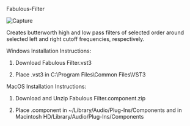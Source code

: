 Fabulous-Filter

![Capture](https://user-images.githubusercontent.com/88398020/177480879-a9db8d73-81e3-4065-a19b-70b6081f67db.JPG)


Creates butterworth high and low pass filters of selected order around selected left and right cutoff frequencies, respectively. 


Windows Installation Instructions:

1. Download Fabulous Filter.vst3

2. Place .vst3 in C:\Program Files\Common Files\VST3


MacOS Installation Instructions:

1. Download and Unzip Fabulous Filter.component.zip

2. Place .component in ~/Library/Audio/Plug-Ins/Components and in Macintosh HD/Library/Audio/Plug-Ins/Components
